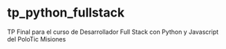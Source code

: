 # tp_python_fullstack
TP Final para el curso de Desarrollador Full Stack con Python y Javascript del PoloTic Misiones
